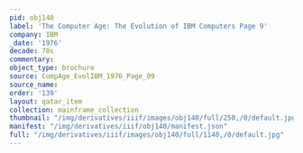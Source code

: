 ```yaml
---
pid: obj140
label: 'The Computer Age: The Evolution of IBM Computers Page 9'
company: IBM
_date: '1976'
decade: 70s
commentary:
object_type: brochure
source: CompAge_EvolIBM_1976_Page_09
source_name:
order: '139'
layout: qatar_item
collection: mainframe_collection
thumbnail: "/img/derivatives/iiif/images/obj140/full/250,/0/default.jpg"
manifest: "/img/derivatives/iiif/obj140/manifest.json"
full: "/img/derivatives/iiif/images/obj140/full/1140,/0/default.jpg"
---
```

